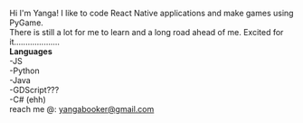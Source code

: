 Hi I'm Yanga! I like to code React Native applications and make games using PyGame.
 <br> 
There is still a lot for me to learn and a long road ahead of me. Excited for it....................
 <br> 
**Languages**
 <br> 
-JS
 <br> 
-Python
 <br> 
-Java
 <br> 
-GDScript???
 <br> 
-C# (ehh)
 <br> 
reach me @: yangabooker@gmail.com

<!---
YangaB7/YangaB7 is a ✨ special ✨ repository because its `README.md` (this file) appears on your GitHub profile.
You can click the Preview link to take a look at your changes.
--->
